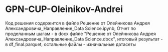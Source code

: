 # GPN-CUP-Oleinikov-Andrei
Код решения содержится в файле Решение от Олейникова Андрея Александровича_Направление_Data Science.ipynb, Отчет по проделанным шагам - в docx файле "Решение от Олейникова Андрея Александровича_Направление_Data Science.docx", итоговый результат -
в df_final.parquet, остальные файлы - изначальные датасеты
